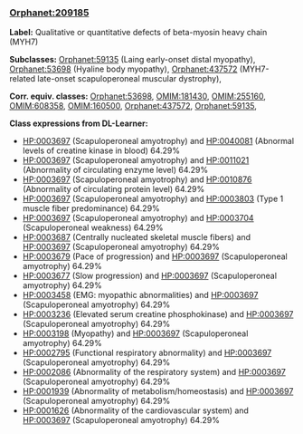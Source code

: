 
### [Orphanet:209185](http://www.orpha.net/ORDO/Orphanet_209185)
**Label:** Qualitative or quantitative defects of beta-myosin heavy chain (MYH7)

**Subclasses:** [Orphanet:59135](http://www.orpha.net/ORDO/Orphanet_59135) (Laing early-onset distal myopathy), [Orphanet:53698](http://www.orpha.net/ORDO/Orphanet_53698) (Hyaline body myopathy), [Orphanet:437572](http://www.orpha.net/ORDO/Orphanet_437572) (MYH7-related late-onset scapuloperoneal muscular dystrophy), 

**Corr. equiv. classes:** [Orphanet:53698](http://www.orpha.net/ORDO/Orphanet_53698), [OMIM:181430](http://purl.obolibrary.org/obo/OMIM_181430), [OMIM:255160](http://purl.obolibrary.org/obo/OMIM_255160), [OMIM:608358](http://purl.obolibrary.org/obo/OMIM_608358), [OMIM:160500](http://purl.obolibrary.org/obo/OMIM_160500), [Orphanet:437572](http://www.orpha.net/ORDO/Orphanet_437572), [Orphanet:59135](http://www.orpha.net/ORDO/Orphanet_59135), 

**Class expressions from DL-Learner:**

- [HP:0003697](http://purl.obolibrary.org/obo/HP_0003697) (Scapuloperoneal amyotrophy) and [HP:0040081](http://purl.obolibrary.org/obo/HP_0040081) (Abnormal levels of creatine kinase in blood) 64.29%
- [HP:0003697](http://purl.obolibrary.org/obo/HP_0003697) (Scapuloperoneal amyotrophy) and [HP:0011021](http://purl.obolibrary.org/obo/HP_0011021) (Abnormality of circulating enzyme level) 64.29%
- [HP:0003697](http://purl.obolibrary.org/obo/HP_0003697) (Scapuloperoneal amyotrophy) and [HP:0010876](http://purl.obolibrary.org/obo/HP_0010876) (Abnormality of circulating protein level) 64.29%
- [HP:0003697](http://purl.obolibrary.org/obo/HP_0003697) (Scapuloperoneal amyotrophy) and [HP:0003803](http://purl.obolibrary.org/obo/HP_0003803) (Type 1 muscle fiber predominance) 64.29%
- [HP:0003697](http://purl.obolibrary.org/obo/HP_0003697) (Scapuloperoneal amyotrophy) and [HP:0003704](http://purl.obolibrary.org/obo/HP_0003704) (Scapuloperoneal weakness) 64.29%
- [HP:0003687](http://purl.obolibrary.org/obo/HP_0003687) (Centrally nucleated skeletal muscle fibers) and [HP:0003697](http://purl.obolibrary.org/obo/HP_0003697) (Scapuloperoneal amyotrophy) 64.29%
- [HP:0003679](http://purl.obolibrary.org/obo/HP_0003679) (Pace of progression) and [HP:0003697](http://purl.obolibrary.org/obo/HP_0003697) (Scapuloperoneal amyotrophy) 64.29%
- [HP:0003677](http://purl.obolibrary.org/obo/HP_0003677) (Slow progression) and [HP:0003697](http://purl.obolibrary.org/obo/HP_0003697) (Scapuloperoneal amyotrophy) 64.29%
- [HP:0003458](http://purl.obolibrary.org/obo/HP_0003458) (EMG: myopathic abnormalities) and [HP:0003697](http://purl.obolibrary.org/obo/HP_0003697) (Scapuloperoneal amyotrophy) 64.29%
- [HP:0003236](http://purl.obolibrary.org/obo/HP_0003236) (Elevated serum creatine phosphokinase) and [HP:0003697](http://purl.obolibrary.org/obo/HP_0003697) (Scapuloperoneal amyotrophy) 64.29%
- [HP:0003198](http://purl.obolibrary.org/obo/HP_0003198) (Myopathy) and [HP:0003697](http://purl.obolibrary.org/obo/HP_0003697) (Scapuloperoneal amyotrophy) 64.29%
- [HP:0002795](http://purl.obolibrary.org/obo/HP_0002795) (Functional respiratory abnormality) and [HP:0003697](http://purl.obolibrary.org/obo/HP_0003697) (Scapuloperoneal amyotrophy) 64.29%
- [HP:0002086](http://purl.obolibrary.org/obo/HP_0002086) (Abnormality of the respiratory system) and [HP:0003697](http://purl.obolibrary.org/obo/HP_0003697) (Scapuloperoneal amyotrophy) 64.29%
- [HP:0001939](http://purl.obolibrary.org/obo/HP_0001939) (Abnormality of metabolism/homeostasis) and [HP:0003697](http://purl.obolibrary.org/obo/HP_0003697) (Scapuloperoneal amyotrophy) 64.29%
- [HP:0001626](http://purl.obolibrary.org/obo/HP_0001626) (Abnormality of the cardiovascular system) and [HP:0003697](http://purl.obolibrary.org/obo/HP_0003697) (Scapuloperoneal amyotrophy) 64.29%


